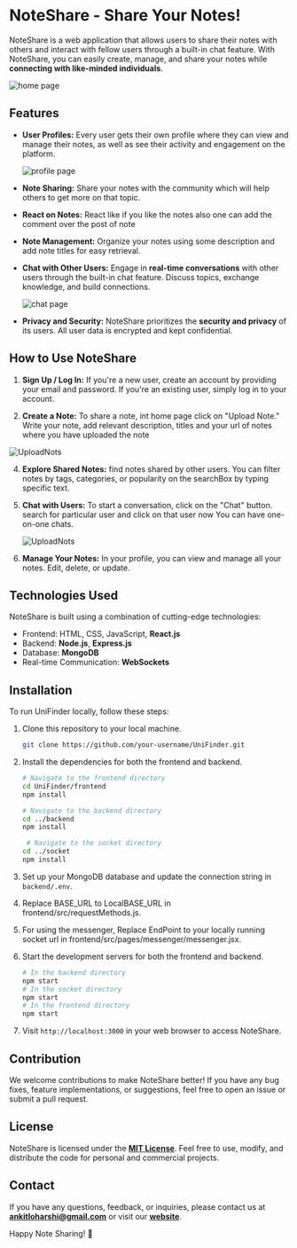 
# NoteShare - Share Your Notes!

NoteShare is a web application that allows users to share their notes with others and interact with fellow users through a built-in chat feature. With NoteShare, you can easily create, manage, and share your notes while **connecting with like-minded individuals**.

![home page](https://github.com/ankitkr437/UniFinder/blob/main/frontend/public/image/home.png)


## Features

- **User Profiles:** Every user gets their own profile where they can view and manage their notes, as well as see their activity and engagement on the platform.
  
  ![profile page](https://github.com/ankitkr437/UniFinder/blob/main/frontend/public/image/userprofile.png)


- **Note Sharing:** Share your notes with the community which will help others to get more on that topic.

  
- **React on Notes:** React like if you like the notes also one can add the comment over the post of note

  
- **Note Management:** Organize your notes using some description and add note titles for easy retrieval.


- **Chat with Other Users:** Engage in **real-time conversations** with other users through the built-in chat feature. Discuss topics, exchange knowledge, and build connections.
  
  ![chat page](https://github.com/ankitkr437/UniFinder/blob/main/frontend/public/image/chat.png)


- **Privacy and Security:** NoteShare prioritizes the **security and privacy** of its users. All user data is encrypted and kept confidential.

## How to Use NoteShare

1. **Sign Up / Log In:** If you're a new user, create an account by providing your email and password. If you're an existing user, simply log in to your account.

2. **Create a Note:** To share a note, int home page click on "Upload Note." Write your note, add relevant description, titles and your url of notes where you have uploaded the note
   
  ![UploadNots](https://github.com/ankitkr437/UniFinder/blob/main/frontend/public/image/uploadform.png)
  

4. **Explore Shared Notes:**  find notes shared by other users. You can filter notes by tags, categories, or popularity on the searchBox by typing specific text.

5. **Chat with Users:** To start a conversation, click on the "Chat" button. search for particular user and click on that user now You can have one-on-one chats.
   
   ![UploadNots](https://github.com/ankitkr437/UniFinder/blob/main/frontend/public/image/searchuser.png)


7. **Manage Your Notes:** In your profile, you can view and manage all your notes. Edit, delete, or update.


## Technologies Used

NoteShare is built using a combination of cutting-edge technologies:

- Frontend: HTML, CSS, JavaScript, **React.js**
- Backend: **Node.js**, **Express.js**
- Database: **MongoDB**
- Real-time Communication: **WebSockets**

## Installation

To run UniFinder locally, follow these steps:

1. Clone this repository to your local machine.
   ```bash
   git clone https://github.com/your-username/UniFinder.git
   ```

2. Install the dependencies for both the frontend and backend.
   ```bash
   # Navigate to the frontend directory
   cd UniFinder/frontend
   npm install

   # Navigate to the backend directory
   cd ../backend
   npm install

    # Navigate to the socket directory
   cd ../socket
   npm install
   ```

3. Set up your MongoDB database and update the connection string in `backend/.env`.
4. Replace BASE_URL to LocalBASE_URL in frontend/src/requestMethods.js.
5. For using the messenger, Replace EndPoint to your locally running socket url in frontend/src/pages/messenger/messenger.jsx.
6. Start the development servers for both the frontend and backend.
   ```bash
   # In the backend directory
   npm start
   # In the socket directory
   npm start
   # In the frontend directory
   npm start
   ```
7. Visit `http://localhost:3000` in your web browser to access NoteShare.

## Contribution

We welcome contributions to make NoteShare better! If you have any bug fixes, feature implementations, or suggestions, feel free to open an issue or submit a pull request.

## License

NoteShare is licensed under the [**MIT License**](https://github.com/ankitkr437/UniFinder/blob/main/LICENSE). Feel free to use, modify, and distribute the code for personal and commercial projects.

## Contact

If you have any questions, feedback, or inquiries, please contact us at **ankitloharshi@gmail.com** or visit our [**website**](https://UniFinder.onrender.com/).

Happy Note Sharing! 📝
